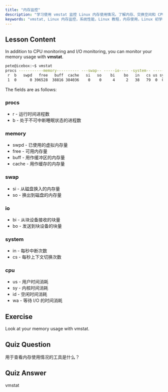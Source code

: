 ```yaml
---
title: "内存监控"
description: "学习使用 vmstat 监控 Linux 内存使用情况。了解内存、交换空间和 CPU 指标，以优化系统性能。开始您的 Linux 之旅！"
keywords: "vmstat, Linux 内存监控，系统性能，Linux 教程，内存使用，Linux 初学者，Linux 指南"
---
```


## Lesson Content

In addition to CPU monitoring and I/O monitoring, you can monitor your memory usage with **vmstat**.

```bash
pete@icebox:~$ vmstat
procs -----------memory---------- ---swap-- -----io---- -system-- ------cpu-----
 r  b   swpd   free   buff  cache   si   so    bi    bo   in   cs us sy id wa st
 1  0      0 396528  38816 384036    0    0     4     2   38   79  0  0 99  0  0
```

The fields are as follows:

### procs

- r - 运行时间进程数
- b - 处于不可中断睡眠状态的进程数

### memory

- swpd - 已使用的虚拟内存量
- free - 可用内存量
- buff - 用作缓冲区的内存量
- cache - 用作缓存的内存量

### swap

- si - 从磁盘换入的内存量
- so - 换出到磁盘的内存量

### io

- bi - 从块设备接收的块量
- bo - 发送到块设备的块量

### system

- in - 每秒中断次数
- cs - 每秒上下文切换次数

### cpu

- us - 用户时间消耗
- sy - 内核时间消耗
- id - 空闲时间消耗
- wa - 等待 I/O 的时间消耗

## Exercise

Look at your memory usage with vmstat.

## Quiz Question

用于查看内存使用情况的工具是什么？

## Quiz Answer

vmstat
